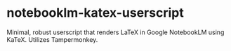 # notebooklm-katex-userscript
Minimal, robust userscript that renders LaTeX in Google NotebookLM using KaTeX. Utilizes Tampermonkey.
